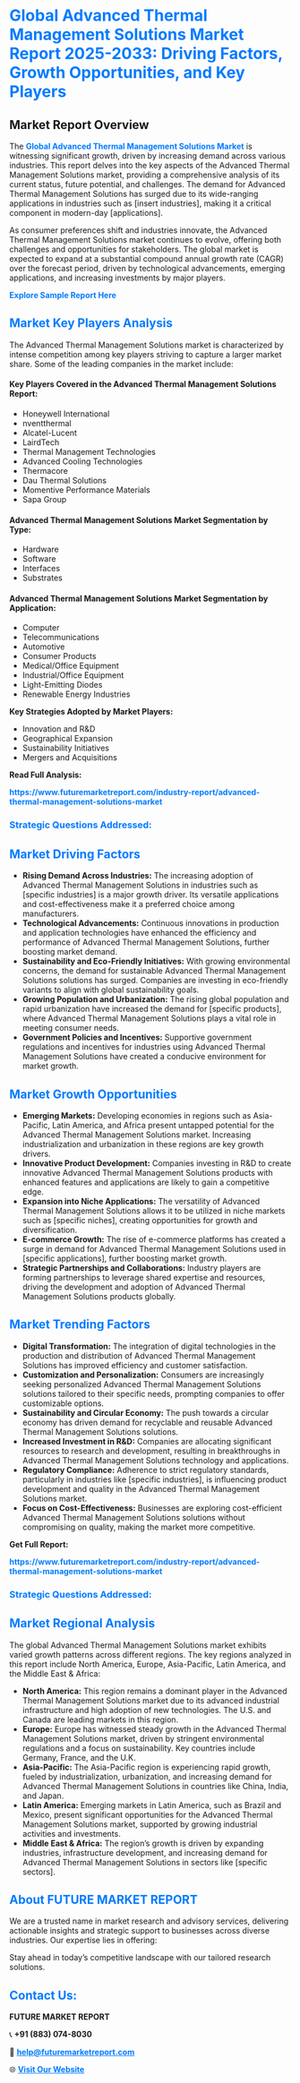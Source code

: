 <h1 style="color: #007BFF;">Global Advanced Thermal Management Solutions Market Report 2025-2033: Driving Factors, Growth Opportunities, and Key Players</h1>

<section id="overview">
<h2>Market Report Overview</h2>
<p>The <a href="https://www.futuremarketreport.com/industry-report/advanced-thermal-management-solutions-market" style="color: #007BFF; text-decoration: none;"><strong>Global Advanced Thermal Management Solutions Market</strong></a> is witnessing significant growth, driven by increasing demand across various industries. This report delves into the key aspects of the Advanced Thermal Management Solutions market, providing a comprehensive analysis of its current status, future potential, and challenges. The demand for Advanced Thermal Management Solutions has surged due to its wide-ranging applications in industries such as [insert industries], making it a critical component in modern-day [applications].</p>
<p>As consumer preferences shift and industries innovate, the Advanced Thermal Management Solutions market continues to evolve, offering both challenges and opportunities for stakeholders. The global market is expected to expand at a substantial compound annual growth rate (CAGR) over the forecast period, driven by technological advancements, emerging applications, and increasing investments by major players.</p>
</section>

<section id="overview">
<p><a href="https://www.futuremarketreport.com/request-sample/reportId=100353" style="color: #007BFF; text-decoration: none;"><strong>Explore Sample Report Here</strong></a></p>
</section>

<section id="key-players">
<h2 style="color: #007BFF;">Market Key Players Analysis</h2>
<p>The Advanced Thermal Management Solutions market is characterized by intense competition among key players striving to capture a larger market share. Some of the leading companies in the market include:</p>
<h4>Key Players Covered in the Advanced Thermal Management Solutions Report:</h4>
<ul><li>Honeywell International</li><li>nventthermal</li><li>Alcatel-Lucent</li><li>LairdTech</li><li>Thermal Management Technologies</li><li>Advanced Cooling Technologies</li><li>Thermacore</li><li>Dau Thermal Solutions</li><li>Momentive Performance Materials</li><li>Sapa Group</li></ul>
<h4>Advanced Thermal Management Solutions Market Segmentation by Type:</h4>
<ul><li>Hardware</li><li>Software</li><li>Interfaces</li><li>Substrates</li></ul>

<h4>Advanced Thermal Management Solutions Market Segmentation by Application:</h4>
<ul><li>Computer</li><li>Telecommunications</li><li>Automotive</li><li>Consumer Products</li><li>Medical/Office Equipment</li><li>Industrial/Office Equipment</li><li>Light-Emitting Diodes</li><li>Renewable Energy Industries</li></ul>
<p><strong>Key Strategies Adopted by Market Players:</strong></p>
<ul>
<li>Innovation and R&D</li>
<li>Geographical Expansion</li>
<li>Sustainability Initiatives</li>
<li>Mergers and Acquisitions</li>
</ul>
</section>

<section>
<p><strong>Read Full Analysis: </strong></p><a href="https://www.futuremarketreport.com/industry-report/advanced-thermal-management-solutions-market" style="color: #007BFF; text-decoration: none;"><strong>https://www.futuremarketreport.com/industry-report/advanced-thermal-management-solutions-market</strong></a>
<h3 style="color: #007BFF;">Strategic Questions Addressed:</h3>
</section>

<section id="driving-factors">
<h2 style="color: #007BFF;">Market Driving Factors</h2>
<ul>
<li><strong>Rising Demand Across Industries:</strong> The increasing adoption of Advanced Thermal Management Solutions in industries such as [specific industries] is a major growth driver. Its versatile applications and cost-effectiveness make it a preferred choice among manufacturers.</li>
<li><strong>Technological Advancements:</strong> Continuous innovations in production and application technologies have enhanced the efficiency and performance of Advanced Thermal Management Solutions, further boosting market demand.</li>
<li><strong>Sustainability and Eco-Friendly Initiatives:</strong> With growing environmental concerns, the demand for sustainable Advanced Thermal Management Solutions solutions has surged. Companies are investing in eco-friendly variants to align with global sustainability goals.</li>
<li><strong>Growing Population and Urbanization:</strong> The rising global population and rapid urbanization have increased the demand for [specific products], where Advanced Thermal Management Solutions plays a vital role in meeting consumer needs.</li>
<li><strong>Government Policies and Incentives:</strong> Supportive government regulations and incentives for industries using Advanced Thermal Management Solutions have created a conducive environment for market growth.</li>
</ul>
</section>

<section id="growth-opportunities">
<h2 style="color: #007BFF;">Market Growth Opportunities</h2>
<ul>
<li><strong>Emerging Markets:</strong> Developing economies in regions such as Asia-Pacific, Latin America, and Africa present untapped potential for the Advanced Thermal Management Solutions market. Increasing industrialization and urbanization in these regions are key growth drivers.</li>
<li><strong>Innovative Product Development:</strong> Companies investing in R&D to create innovative Advanced Thermal Management Solutions products with enhanced features and applications are likely to gain a competitive edge.</li>
<li><strong>Expansion into Niche Applications:</strong> The versatility of Advanced Thermal Management Solutions allows it to be utilized in niche markets such as [specific niches], creating opportunities for growth and diversification.</li>
<li><strong>E-commerce Growth:</strong> The rise of e-commerce platforms has created a surge in demand for Advanced Thermal Management Solutions used in [specific applications], further boosting market growth.</li>
<li><strong>Strategic Partnerships and Collaborations:</strong> Industry players are forming partnerships to leverage shared expertise and resources, driving the development and adoption of Advanced Thermal Management Solutions products globally.</li>
</ul>
</section>

<section id="trending-factors">
<h2 style="color: #007BFF;">Market Trending Factors</h2>
<ul>
<li><strong>Digital Transformation:</strong> The integration of digital technologies in the production and distribution of Advanced Thermal Management Solutions has improved efficiency and customer satisfaction.</li>
<li><strong>Customization and Personalization:</strong> Consumers are increasingly seeking personalized Advanced Thermal Management Solutions solutions tailored to their specific needs, prompting companies to offer customizable options.</li>
<li><strong>Sustainability and Circular Economy:</strong> The push towards a circular economy has driven demand for recyclable and reusable Advanced Thermal Management Solutions solutions.</li>
<li><strong>Increased Investment in R&D:</strong> Companies are allocating significant resources to research and development, resulting in breakthroughs in Advanced Thermal Management Solutions technology and applications.</li>
<li><strong>Regulatory Compliance:</strong> Adherence to strict regulatory standards, particularly in industries like [specific industries], is influencing product development and quality in the Advanced Thermal Management Solutions market.</li>
<li><strong>Focus on Cost-Effectiveness:</strong> Businesses are exploring cost-efficient Advanced Thermal Management Solutions solutions without compromising on quality, making the market more competitive.</li>
</ul>
</section>

<section>
<p><strong>Get Full Report: </strong></p><a href="https://www.futuremarketreport.com/industry-report/advanced-thermal-management-solutions-market" style="color: #007BFF; text-decoration: none;"><strong>https://www.futuremarketreport.com/industry-report/advanced-thermal-management-solutions-market</strong></a>
<h3 style="color: #007BFF;">Strategic Questions Addressed:</h3>
</section>


<section id="regional-analysis">
<h2 style="color: #007BFF;">Market Regional Analysis</h2>
<p>The global Advanced Thermal Management Solutions market exhibits varied growth patterns across different regions. The key regions analyzed in this report include North America, Europe, Asia-Pacific, Latin America, and the Middle East & Africa:</p>
<ul>
<li><strong>North America:</strong> This region remains a dominant player in the Advanced Thermal Management Solutions market due to its advanced industrial infrastructure and high adoption of new technologies. The U.S. and Canada are leading markets in this region.</li>
<li><strong>Europe:</strong> Europe has witnessed steady growth in the Advanced Thermal Management Solutions market, driven by stringent environmental regulations and a focus on sustainability. Key countries include Germany, France, and the U.K.</li>
<li><strong>Asia-Pacific:</strong> The Asia-Pacific region is experiencing rapid growth, fueled by industrialization, urbanization, and increasing demand for Advanced Thermal Management Solutions in countries like China, India, and Japan.</li>
<li><strong>Latin America:</strong> Emerging markets in Latin America, such as Brazil and Mexico, present significant opportunities for the Advanced Thermal Management Solutions market, supported by growing industrial activities and investments.</li>
<li><strong>Middle East & Africa:</strong> The region’s growth is driven by expanding industries, infrastructure development, and increasing demand for Advanced Thermal Management Solutions in sectors like [specific sectors].</li>
</ul>
</section>

<footer>
<h2 style="color: #007BFF;">About FUTURE MARKET REPORT</h2>
<p>We are a trusted name in market research and advisory services, delivering actionable insights and strategic support to businesses across diverse industries. Our expertise lies in offering:</p>

<p>Stay ahead in today’s competitive landscape with our tailored research solutions.</p>

<h2 style="color: #007BFF;">Contact Us:</h2>
<p><strong>FUTURE MARKET REPORT</strong></p>
<p>📞 <strong>+91 (883) 074-8030</strong></p>
<p>📧 <strong><a href="mailto:help@futuremarketreport.com" style="color: #007BFF;">help@futuremarketreport.com</a></strong></p>
<p>🌐 <strong><a href="https://www.futuremarketreport.com/" style="color: #007BFF;">Visit Our Website</a></strong></p>
</footer>